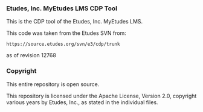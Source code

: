 ### Etudes, Inc. MyEtudes LMS CDP Tool

This is the CDP tool of the Etudes, Inc. MyEtudes LMS.

This code was taken from the Etudes SVN from:

```https://source.etudes.org/svn/e3/cdp/trunk```

as of revision 12768

### Copyright

This entire repository is open source.

This repository is licensed under the Apache License, Version 2.0, copyright various years by Etudes, Inc., as stated in the individual files.

